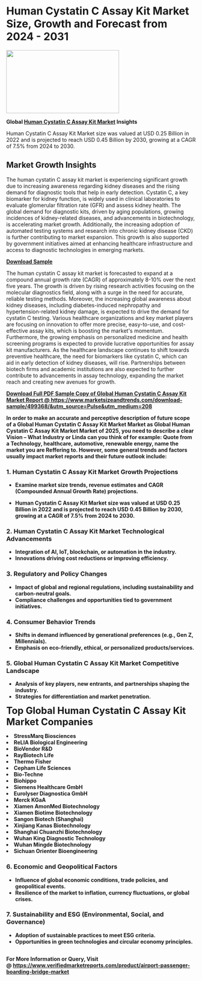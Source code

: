 <H1>Human Cystatin C Assay Kit Market Size, Growth and Forecast from 2024 - 2031</H1><img class="aligncenter size-medium wp-image-584254" src="https://thirdeyenews.in/wp-content/uploads/2024/09/Global-Market-Research-300x168.jpeg" alt="" width="300" height="168" /><p><strong>Global&nbsp;<a href="https://www.marketsizeandtrends.com/download-sample/499368/&amp;utm_source=Pulse&amp;utm_medium=208">Human Cystatin C Assay Kit Market</a> Insights</strong></p><p>Human Cystatin C Assay Kit Market size was valued at USD 0.25 Billion in 2022 and is projected to reach USD 0.45 Billion by 2030, growing at a CAGR of 7.5% from 2024 to 2030.</p><p><h2>Market Growth Insights</h2> <p>The human cystatin C assay kit market is experiencing significant growth due to increasing awareness regarding kidney diseases and the rising demand for diagnostic tools that help in early detection. Cystatin C, a key biomarker for kidney function, is widely used in clinical laboratories to evaluate glomerular filtration rate (GFR) and assess kidney health. The global demand for diagnostic kits, driven by aging populations, growing incidences of kidney-related diseases, and advancements in biotechnology, is accelerating market growth. Additionally, the increasing adoption of automated testing systems and research into chronic kidney disease (CKD) is further contributing to market expansion. This growth is also supported by government initiatives aimed at enhancing healthcare infrastructure and access to diagnostic technologies in emerging markets.</p> <p><strong><a href="#">Download Sample</a></strong></p> <p>The human cystatin C assay kit market is forecasted to expand at a compound annual growth rate (CAGR) of approximately 8-10% over the next five years. The growth is driven by rising research activities focusing on the molecular diagnostics field, along with a surge in the need for accurate, reliable testing methods. Moreover, the increasing global awareness about kidney diseases, including diabetes-induced nephropathy and hypertension-related kidney damage, is expected to drive the demand for cystatin C testing. Various healthcare organizations and key market players are focusing on innovation to offer more precise, easy-to-use, and cost-effective assay kits, which is boosting the market's momentum. Furthermore, the growing emphasis on personalized medicine and health screening programs is expected to provide lucrative opportunities for assay kit manufacturers. As the healthcare landscape continues to shift towards preventive healthcare, the need for biomarkers like cystatin C, which can aid in early detection of kidney diseases, will rise. Partnerships between biotech firms and academic institutions are also expected to further contribute to advancements in assay technology, expanding the market reach and creating new avenues for growth.</p> <p><strong><a href="#"></p><p><span class=""><strong>Download Full PDF Sample Copy of Global Human Cystatin C Assay Kit Market Report</strong> @ <a href="https://www.marketsizeandtrends.com/download-sample/499368/&amp;utm_source=Pulse&amp;utm_medium=208" target="_blank">https://www.marketsizeandtrends.com/download-sample/499368/&amp;utm_source=Pulse&amp;utm_medium=208</a></span></p><p>In order to make an accurate and perceptive description of future scope of a Global&nbsp;Human Cystatin C Assay Kit Market Market as Global&nbsp;Human Cystatin C Assay Kit Market Market of 2025, you need to describe a clear Vision &ndash; What Industry or Linda can you think of for example: Quote from a Technology, healthcare, automotive, renewable energy, name the market you are Reffering to. However, some general trends and factors usually impact market reports and their future outlook include:</p><h3>1.&nbsp;<strong>Human Cystatin C Assay Kit Market Growth Projections</strong></h3><ul><li>Examine market size trends, revenue estimates and CAGR (Compounded Annual Growth Rate) projections.</li><li><p>Human Cystatin C Assay Kit Market size was valued at USD 0.25 Billion in 2022 and is projected to reach USD 0.45 Billion by 2030, growing at a CAGR of 7.5% from 2024 to 2030.</p></li></ul><h3>2.&nbsp;<strong>Human Cystatin C Assay Kit Market Technological Advancements</strong></h3><ul><li>Integration of AI, IoT, blockchain, or automation in the industry.</li><li>Innovations driving cost reductions or improving efficiency.</li></ul><h3>3.&nbsp;<strong>Regulatory and Policy Changes</strong></h3><ul><li>Impact of global and regional regulations, including sustainability and carbon-neutral goals.</li><li>Compliance challenges and opportunities tied to government initiatives.</li></ul><h3>4.&nbsp;<strong>Consumer Behavior Trends</strong></h3><ul><li>Shifts in demand influenced by generational preferences (e.g., Gen Z, Millennials).</li><li>Emphasis on eco-friendly, ethical, or personalized products/services.</li></ul><h3>5.&nbsp;<strong>Global Human Cystatin C Assay Kit Market Competitive Landscape</strong></h3><ul><li>Analysis of key players, new entrants, and partnerships shaping the industry.</li><li>Strategies for differentiation and market penetration.</li></ul><p data-pm-slice="1 1 []"><span style="color: inherit; font-family: inherit; font-size: 25px;">Top Global Human Cystatin C Assay Kit Market Companies</span></p><div class="" data-test-id=""><p><li>StressMarq Biosciences</li><li> ReLIA Biological Engineering</li><li> BioVendor R&D</li><li> RayBiotech Life</li><li> Thermo Fisher</li><li> Cepham Life Sciences</li><li> Bio-Techne</li><li> Biohippo</li><li> Siemens Healthcare GmbH</li><li> Eurolyser Diagnostica GmbH</li><li> Merck KGaA</li><li> Xiamen AmonMed Biotechnology</li><li> Xiamen Biotime Biotechnology</li><li> Sangon Biotech (Shanghai)</li><li> Xinjiang Kanas Biotechnology</li><li> Shanghai Chuanzhi Biotechnology</li><li> Wuhan King Diagnostic Technology</li><li> Wuhan Mingde Biotechnology</li><li> Sichuan Orienter Bioengineering</li></p></div><h3>6.&nbsp;<strong>Economic and Geopolitical Factors</strong></h3><ul><li>Influence of global economic conditions, trade policies, and geopolitical events.</li><li>Resilience of the market to inflation, currency fluctuations, or global crises.</li></ul><h3>7.&nbsp;<strong>Sustainability and ESG (Environmental, Social, and Governance)</strong></h3><ul><li>Adoption of sustainable practices to meet ESG criteria.</li><li>Opportunities in green technologies and circular economy principles.</li></ul><h2><strong style="font-size: 14px;">For More Information or Query, Visit @&nbsp;</strong><a style="background-color: #ffffff; font-size: 14px;" href="https://www.marketsizeandtrends.com/report/human-cystatin-c-assay-kit-market/" target="_blank">https://www.verifiedmarketreports.com/product/airport-passenger-boarding-bridge-market</a></h2>
